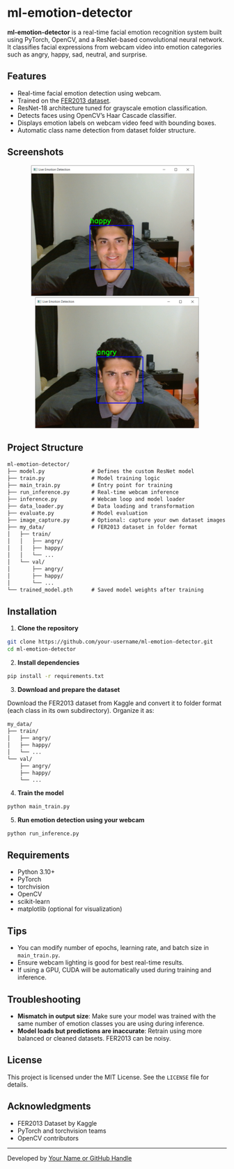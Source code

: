 # ml-emotion-detector

**ml-emotion-detector** is a real-time facial emotion recognition system built using PyTorch, OpenCV, and a ResNet-based convolutional neural network. It classifies facial expressions from webcam video into emotion categories such as angry, happy, sad, neutral, and surprise.

## Features

- Real-time facial emotion detection using webcam.
- Trained on the [FER2013 dataset](https://www.kaggle.com/datasets/msambare/fer2013).
- ResNet-18 architecture tuned for grayscale emotion classification.
- Detects faces using OpenCV’s Haar Cascade classifier.
- Displays emotion labels on webcam video feed with bounding boxes.
- Automatic class name detection from dataset folder structure.

## Screenshots
<div align="center">
    <img src="./assets/capture.PNG" alt="Screenshot 1" style="height: 300px;">&nbsp;&nbsp;&nbsp;&nbsp;&nbsp;
    <img src="./assets/capture2.PNG" alt="Screenshot 2" style="height: 300px;">
</div>

## Project Structure

```
ml-emotion-detector/
├── model.py               # Defines the custom ResNet model
├── train.py               # Model training logic
├── main_train.py          # Entry point for training
├── run_inference.py       # Real-time webcam inference
├── inference.py           # Webcam loop and model loader
├── data_loader.py         # Data loading and transformation
├── evaluate.py            # Model evaluation
├── image_capture.py       # Optional: capture your own dataset images
├── my_data/               # FER2013 dataset in folder format
│   ├── train/
│   │   ├── angry/
│   │   ├── happy/
│   │   └── ...
│   └── val/
│       ├── angry/
│       ├── happy/
│       └── ...
└── trained_model.pth      # Saved model weights after training
```

## Installation

1. **Clone the repository**
```bash
git clone https://github.com/your-username/ml-emotion-detector.git
cd ml-emotion-detector
```

2. **Install dependencies**
```bash
pip install -r requirements.txt
```

3. **Download and prepare the dataset**

Download the FER2013 dataset from Kaggle and convert it to folder format (each class in its own subdirectory). Organize it as:

```
my_data/
├── train/
│   ├── angry/
│   ├── happy/
│   └── ...
└── val/
    ├── angry/
    ├── happy/
    └── ...
```

4. **Train the model**
```bash
python main_train.py
```

5. **Run emotion detection using your webcam**
```bash
python run_inference.py
```

## Requirements

- Python 3.10+
- PyTorch
- torchvision
- OpenCV
- scikit-learn
- matplotlib (optional for visualization)

## Tips

- You can modify number of epochs, learning rate, and batch size in `main_train.py`.
- Ensure webcam lighting is good for best real-time results.
- If using a GPU, CUDA will be automatically used during training and inference.

## Troubleshooting

- **Mismatch in output size**: Make sure your model was trained with the same number of emotion classes you are using during inference.
- **Model loads but predictions are inaccurate**: Retrain using more balanced or cleaned datasets. FER2013 can be noisy.

## License

This project is licensed under the MIT License. See the `LICENSE` file for details.

## Acknowledgments

- FER2013 Dataset by Kaggle
- PyTorch and torchvision teams
- OpenCV contributors

---

Developed by [Your Name or GitHub Handle](https://github.com/your-username)

